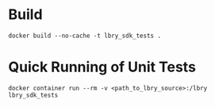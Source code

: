 # Build

`docker build --no-cache -t lbry_sdk_tests .`


# Quick Running of Unit Tests

`docker container run --rm -v <path_to_lbry_source>:/lbry lbry_sdk_tests`
